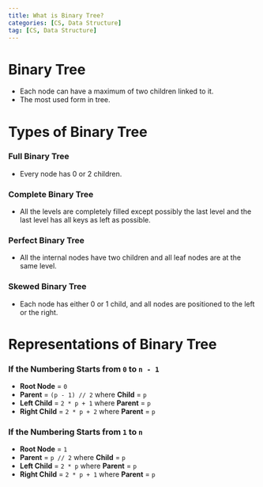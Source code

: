 ```yaml
---
title: What is Binary Tree?
categories: [CS, Data Structure]
tag: [CS, Data Structure]
---
```


# Binary Tree
- Each node can have a maximum of two children linked to it.
- The most used form in tree.

# Types of Binary Tree

### Full Binary Tree
- Every node has 0 or 2 children.

### Complete Binary Tree
- All the levels are completely filled except possibly the last level and the last level has all keys as left as possible.

### Perfect Binary Tree
- All the internal nodes have two children and all leaf nodes are at the same level. 

### Skewed Binary Tree
- Each node has either 0 or 1 child, and all nodes are positioned to the left or the right.
 
# Representations of Binary Tree

### If the Numbering Starts from `0` to `n - 1` 
- **Root Node** = `0`
- **Parent** = `(p - 1) // 2` where **Child** = `p`
- **Left Child** = `2 * p + 1` where **Parent** = `p`
- **Right Child** = `2 * p + 2` where **Parent** = `p`

### If the Numbering Starts from `1` to `n` 
- **Root Node** = `1`
- **Parent** = `p // 2` where **Child** = `p`
- **Left Child** = `2 * p` where **Parent** = `p`
- **Right Child** = `2 * p + 1` where **Parent** = `p`
